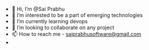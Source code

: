 - 👋 Hi, I’m @Sai Prabhu
- 👀 I’m interested to be a part of emerging technologies
- 🌱 I’m currently learning devops
- 💞️ I’m looking to collaborate on any project
- 📫 How to reach me - saiprabhusoftware@gmail.com
- 

<!---
Harrydreams/Harrydreams is a ✨ special ✨ repository because its `README.md` (this file) appears on your GitHub profile.
You can click the Preview link to take a look at your changes.
--->
